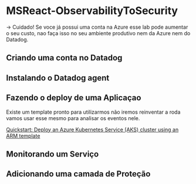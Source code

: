 # MSReact-ObservabilityToSecurity

-> Cuidado! Se voce já possui uma conta na Azure esse lab pode aumentar o seu custo, nao faça isso no seu ambiente produtivo nem da Azure nem do Datadog.

## Criando uma conta no Datadog

## Instalando o Datadog agent

## Fazendo o deploy de uma Aplicaçao
Existe um template pronto para utilizarmos não iremos reinventar a roda vamos usar esse mesmo para analisar os eventos nele. 

[Quickstart: Deploy an Azure Kubernetes Service (AKS) cluster using an ARM template](https://learn.microsoft.com/en-us/azure/aks/learn/quick-kubernetes-deploy-rm-template?tabs=azure-cli)
## Monitorando um Serviço

## Adicionando uma camada de Proteção 

